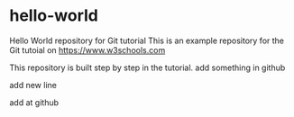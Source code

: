 # hello-world
Hello World repository for Git tutorial
This is an example repository for the Git tutoial on https://www.w3schools.com

This repository is built step by step in the tutorial.
add something in github

add new line

add at github
